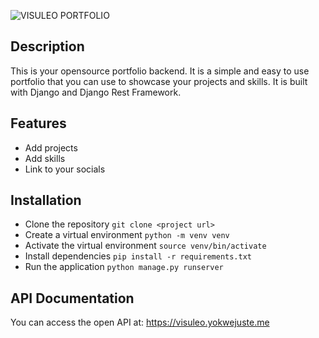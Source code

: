![VISULEO PORTFOLIO](https://github.com/yokwejuste/visuleo_port/assets/71908316/fce1b163-b57a-4938-9b11-ee2ccd4dd7b1)

## Description

This is your opensource portfolio backend. It is a simple and easy to use portfolio that you can use to showcase your projects and skills. It is built with Django and Django Rest Framework.

## Features

-   Add projects
-   Add skills
-   Link to your socials

## Installation

-   Clone the repository `git clone <project url>`
-   Create a virtual environment `python -m venv venv`
-   Activate the virtual environment `source venv/bin/activate`
-   Install dependencies `pip install -r requirements.txt`
-   Run the application `python manage.py runserver`

## API Documentation

You can access the open API at: <https://visuleo.yokwejuste.me>
